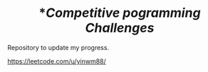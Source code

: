 <div align="center"> 
  
  # **Competitive pogramming Challenges* 

</div>
Repository to update my progress.

 https://leetcode.com/u/yinwm88/

